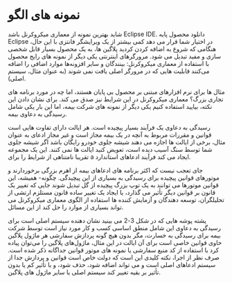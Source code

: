 # نمونه های الگو

شاید بهترین نمونه از معماری میکروکرنل باشد Eclipse IDE. دانلود محصول پایه Eclipse در اختیار شما قرار می دهد کمی بیشتر از یک ویرایشگر فانتزی با این حال، هنگامی که شروع به اضافه کردن کردید پلاگین ها، به یک محصول بسیار قابل شخصی سازی و مفید تبدیل می شود. مرورگرهای اینترنتی یکی دیگر از نمونه های رایج محصول با استفاده از معماری میکروکرنل: بینندگان و سایر افزونه‌ها موارد اضافی را اضافه می‌کنند قابلیت هایی که در مرورگر اصلی یافت نمی شوند (به عنوان مثال، سیستم اصلی).

مثال ها برای نرم افزارهای مبتنی بر محصول بی پایان هستند، اما چه در مورد برنامه های تجاری بزرگ؟ معماری میکروکرنل در این شرایط نیز صدق می کند. برای نشان دادن این نکته، بیایید استفاده کنیم یکی دیگر از نمونه های شرکت بیمه، اما این بار یکی شامل رسیدگی به دعاوی بیمه.

رسیدگی به دعاوی یک فرآیند بسیار پیچیده است. هر ایالت دارای تفاوت هایی است قوانین و مقررات مربوط به آنچه در یک بیمه مجاز است و غیر مجاز ادعای به عنوان مثال، برخی از ایالت ها اجازه می دهند شیشه جلوی خودرو رایگان باشد اگر شیشه جلوی شما توسط سنگ آسیب دیده است، تعویض کنید ایالت ها نمی کنند. این یک مجموعه تقریبا نامتناهی از شرایط را برای a ایجاد می کند فرآیند ادعاهای استاندارد.

جای تعجب نیست که اکثر برنامه های ادعاهای بیمه از اهرم بزرگی برخوردارند و موتورهای قوانین پیچیده برای رسیدگی به بسیاری از این پیچیدگی. چگونه- همیشه، این قوانین موتورها می توانند به یک توپ بزرگ پیچیده از گل تبدیل شوند جایی که تغییر یک قانون بر قوانین دیگر تأثیر می گذارد، یا ایجاد یک تغییر ساده قانون مستلزم ارتشی از تحلیلگران، توسعه دهندگان و آزمایش کننده ها استفاده از الگوی معماری میکروکرنل می تواند بسیاری از موارد را حل کند از این مسائل.

پشته پوشه هایی که در شکل 3-2 می بینید نشان دهنده سیستم اصلی است برای رسیدگی به دعاوی این شامل منطق اساسی کسب و کار مورد نیاز است توسط شرکت بیمه برای رسیدگی به خسارت، مگر بدون هیچ گونه پردازش سفارشی هر ماژول پلاگین حاوی قوانین خاصی است برای آن ایالت در این مثال، ماژول‌های پلاگین را می‌توان پیاده کرد با استفاده از کد منبع سفارشی یا نمونه های موتور قوانین جداگانه ذکر شده است. صرف نظر از اجرا، نکته کلیدی این است که دولت خاص است قوانین و پردازش جدا از سیستم ادعاهای اصلی است و می تواند اضافه شود، حذف شود، و با تأثیر کم یا بدون تأثیر بر بقیه تغییر کند سیستم اصلی یا سایر ماژول های پلاگین.
